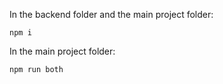 
In the backend folder and the main project folder:
```
npm i
```

In the main project folder:
```
npm run both
```
